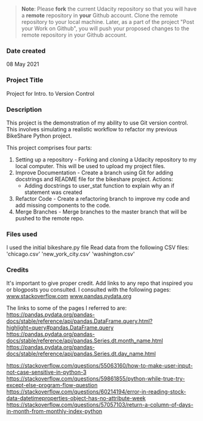 >**Note**: Please **fork** the current Udacity repository so that you will have a **remote** repository in **your** Github account. Clone the remote repository to your local machine. Later, as a part of the project "Post your Work on Github", you will push your proposed changes to the remote repository in your Github account.

### Date created
08 May 2021

### Project Title
Project for Intro. to Version Control

### Description
This project is the demonstration of my ability to use Git version control.
This involves simulating a realistic workflow to refactor my previous BikeShare Python project.

This project comprises four parts:
1. Setting up a repository - Forking and cloning a Udacity repository to my local computer. This will be used to upload my project files.
2. Improve Documentation - Create a branch using Git for adding docstrings and README file for the bikeshare project.
        Actions:
    *   Adding docstrings to user_stat function to explain why an if statement was created
3. Refactor Code - Create a refactoring branch to improve my code and add missing components to the code.
4. Merge Branches - Merge branches to the master branch that will be pushed to the remote repo.

### Files used
I used the initial bikeshare.py file
Read data from the following CSV files:
'chicago.csv'
'new_york_city.csv'
'washington.csv'


### Credits
It's important to give proper credit. Add links to any repo that inspired you or blogposts you consulted.
I consulted with the following pages:
www.stackoverflow.com
www.pandas.pydata.org

The links to some of the pages I referred to are:
https://pandas.pydata.org/pandas-docs/stable/reference/api/pandas.DataFrame.query.html?highlight=query#pandas.DataFrame.query
https://pandas.pydata.org/pandas-docs/stable/reference/api/pandas.Series.dt.month_name.html
https://pandas.pydata.org/pandas-docs/stable/reference/api/pandas.Series.dt.day_name.html

https://stackoverflow.com/questions/55063160/how-to-make-user-input-not-case-sensitive-in-python-3
https://stackoverflow.com/questions/59861855/python-while-true-try-except-else-program-flow-question
https://stackoverflow.com/questions/60214194/error-in-reading-stock-data-datetimeproperties-object-has-no-attribute-week
https://stackoverflow.com/questions/57057103/return-a-column-of-days-in-month-from-monthly-index-python
